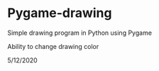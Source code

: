 # Pygame-drawing

Simple drawing program in Python using Pygame

Ability to change drawing color

5/12/2020
